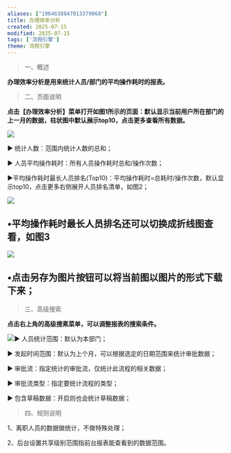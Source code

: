 ```yaml
---
aliases: ["1964638847013379068"]
title: 办理效率分析
created: 2025-07-15
modified: 2025-07-15
tags: ['流程引擎']
theme: 流程引擎
---
```


> 一、概述

**办理效率分析是用来统计人员/部门的平均操作耗时的报表。**

> 二、页面说明

**点击【办理效率分析】菜单打开如图1所示的页面：默认显示当前用户所在部门的上一月的数据，柱状图中默认展示top10，点击更多查看所有数据。**

![](04d80a3cdb5a4257bf3ac51abd6ee0f0.jpg)

▶ 统计人数：范围内统计人数的总和；

▶ 人员平均操作耗时：所有人员操作耗时总和/操作次数；

▶平均操作耗时最长人员排名(Top10)：平均操作耗时=总耗时/操作次数，默认显示top10，点击更多右侧展开人员排名清单，如图2；

![](6ed9dedfd4f85ec115690bfb34eb5427.jpg)

## •平均操作耗时最长人员排名还可以切换成折线图查看，如图3

![](e2ee96fb614be12b5973d68f9dcc9466.jpg)

## •点击另存为图片按钮可以将当前图以图片的形式下载下来；

> 三、高级搜索

**点击右上角的高级搜素菜单，可以调整报表的搜索条件。**

![](ce48acc14abd459b3c5379d57c7dfd82.jpg)▶ 人员统计范围：默认为本部门；

▶ 发起时间范围：默认为上个月，可以根据选定的日期范围来统计审批数据；

▶ 审批流：指定统计的审批流，仅统计此流程的相关数据；

▶ 审批流类型：指定要统计流程的类型；

▶ 包含草稿数据：开启则也会统计草稿数据；

> 四、规则说明

1、离职人员的数据做统计，不做特殊处理；

2、后台设置共享级别范围指前台报表能查看到的数据范围。